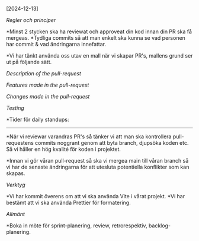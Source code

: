 [2024-12-13]

*Regler och principer*

*Minst 2 stycken ska ha reviewat och approveat din kod innan din PR ska få mergeas.
*Tydliga commits så att man enkelt ska kunna se vad personen har commit & vad ändringarna innefattar. 

*Vi har tänkt använda oss utav en mall när vi skapar PR's, mallens grund ser ut på följande sätt.

*Description of the pull-request*

*Features made in the pull-request*

*Changes made in the pull-request*

*Testing*

*Tider för daily standups:  

-----

*När vi reviewar varandras PR's så tänker vi att man ska kontrollera pull-requestens commits noggrant genom att byta branch, djupsöka koden etc. Så vi håller en hög kvalité för koden i projektet.

*Innan vi gör våran pull-request så ska vi mergea main till våran branch så vi har de senaste ändringarna för att utesluta potentiella konflikter som kan skapas.

*Verktyg*

*Vi har kommit överens om att vi ska använda Vite i vårat projekt.
*Vi har bestämt att vi ska använda Prettier för formatering.

*Allmänt*

*Boka in möte för sprint-planering, review, retrorespektiv, backlog-planering.